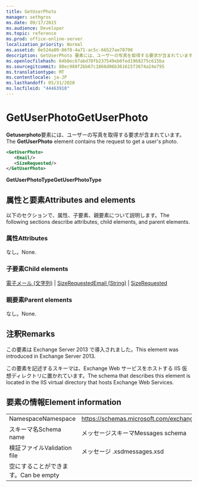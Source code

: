 ```yaml
---
title: GetUserPhoto
manager: sethgros
ms.date: 09/17/2015
ms.audience: Developer
ms.topic: reference
ms.prod: office-online-server
localization_priority: Normal
ms.assetid: 0e524a09-86f8-4a71-ac5c-66527ae70790
description: GetUserPhoto 要素には、ユーザーの写真を取得する要求が含まれています。
ms.openlocfilehash: 64b0ec67abd70fb237549eb0fed1968275c615ba
ms.sourcegitcommit: 88ec988f2bb67c1866d06b361615f3674a24e795
ms.translationtype: MT
ms.contentlocale: ja-JP
ms.lasthandoff: 05/31/2020
ms.locfileid: "44463910"
---
```

# <a name="getuserphoto"></a><span data-ttu-id="8dc5a-103">GetUserPhoto</span><span class="sxs-lookup"><span data-stu-id="8dc5a-103">GetUserPhoto</span></span>

<span data-ttu-id="8dc5a-104">**Getuserphoto**要素には、ユーザーの写真を取得する要求が含まれています。</span><span class="sxs-lookup"><span data-stu-id="8dc5a-104">The **GetUserPhoto** element contains the request to get a user's photo.</span></span> 
  
```XML
<GetUserPhoto>
   <Email/>
   <SizeRequested/>
</GetUserPhoto>
```

 <span data-ttu-id="8dc5a-105">**GetUserPhotoType**</span><span class="sxs-lookup"><span data-stu-id="8dc5a-105">**GetUserPhotoType**</span></span>
## <a name="attributes-and-elements"></a><span data-ttu-id="8dc5a-106">属性と要素</span><span class="sxs-lookup"><span data-stu-id="8dc5a-106">Attributes and elements</span></span>

<span data-ttu-id="8dc5a-107">以下のセクションで、属性、子要素、親要素について説明します。</span><span class="sxs-lookup"><span data-stu-id="8dc5a-107">The following sections describe attributes, child elements, and parent elements.</span></span>
  
### <a name="attributes"></a><span data-ttu-id="8dc5a-108">属性</span><span class="sxs-lookup"><span data-stu-id="8dc5a-108">Attributes</span></span>

<span data-ttu-id="8dc5a-109">なし。</span><span class="sxs-lookup"><span data-stu-id="8dc5a-109">None.</span></span>
  
### <a name="child-elements"></a><span data-ttu-id="8dc5a-110">子要素</span><span class="sxs-lookup"><span data-stu-id="8dc5a-110">Child elements</span></span>

<span data-ttu-id="8dc5a-111">[電子メール (文字列)](email-string.md)  | [SizeRequested](sizerequested.md)</span><span class="sxs-lookup"><span data-stu-id="8dc5a-111">[Email (String)](email-string.md) | [SizeRequested](sizerequested.md)</span></span>
  
### <a name="parent-elements"></a><span data-ttu-id="8dc5a-112">親要素</span><span class="sxs-lookup"><span data-stu-id="8dc5a-112">Parent elements</span></span>

<span data-ttu-id="8dc5a-113">なし。</span><span class="sxs-lookup"><span data-stu-id="8dc5a-113">None.</span></span>
  
## <a name="remarks"></a><span data-ttu-id="8dc5a-114">注釈</span><span class="sxs-lookup"><span data-stu-id="8dc5a-114">Remarks</span></span>

<span data-ttu-id="8dc5a-115">この要素は Exchange Server 2013 で導入されました。</span><span class="sxs-lookup"><span data-stu-id="8dc5a-115">This element was introduced in Exchange Server 2013.</span></span>
  
<span data-ttu-id="8dc5a-116">この要素を記述するスキーマは、Exchange Web サービスをホストする IIS 仮想ディレクトリに置かれています。</span><span class="sxs-lookup"><span data-stu-id="8dc5a-116">The schema that describes this element is located in the IIS virtual directory that hosts Exchange Web Services.</span></span>
  
## <a name="element-information"></a><span data-ttu-id="8dc5a-117">要素の情報</span><span class="sxs-lookup"><span data-stu-id="8dc5a-117">Element information</span></span>

|||
|:-----|:-----|
|<span data-ttu-id="8dc5a-118">Namespace</span><span class="sxs-lookup"><span data-stu-id="8dc5a-118">Namespace</span></span>  <br/> |https://schemas.microsoft.com/exchange/services/2006/messages  <br/> |
|<span data-ttu-id="8dc5a-119">スキーマ名</span><span class="sxs-lookup"><span data-stu-id="8dc5a-119">Schema name</span></span>  <br/> |<span data-ttu-id="8dc5a-120">メッセージスキーマ</span><span class="sxs-lookup"><span data-stu-id="8dc5a-120">Messages schema</span></span>  <br/> |
|<span data-ttu-id="8dc5a-121">検証ファイル</span><span class="sxs-lookup"><span data-stu-id="8dc5a-121">Validation file</span></span>  <br/> |<span data-ttu-id="8dc5a-122">メッセージ .xsd</span><span class="sxs-lookup"><span data-stu-id="8dc5a-122">messages.xsd</span></span>  <br/> |
|<span data-ttu-id="8dc5a-123">空にすることができます。</span><span class="sxs-lookup"><span data-stu-id="8dc5a-123">Can be empty</span></span>  <br/> ||
   

